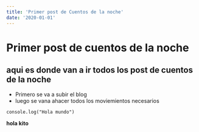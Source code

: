 ```yaml
---
title: 'Primer post de Cuentos de la noche'
date: '2020-01-01'
---
```


# Primer post de cuentos de la noche
## aqui es donde van a ir todos los post de cuentos de la noche

- Primero se va a subir el blog
- luego se vana  ahacer todos los moviemientos necesarios

`console.log("Hola mundo")`

**hola kito**
